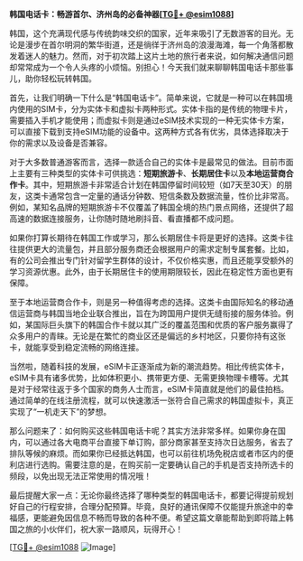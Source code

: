 **韩国电话卡：畅游首尔、济州岛的必备神器[[TG💪+ @esim1088](https://t.me/s/esim1088)]**

韩国，这个充满现代感与传统韵味交织的国家，近年来吸引了无数游客的目光。无论是漫步在首尔明洞的繁华街道，还是徜徉于济州岛的浪漫海滩，每一个角落都散发着迷人的魅力。然而，对于初次踏上这片土地的旅行者来说，如何解决通信问题却常常成为一个令人头疼的小烦恼。别担心！今天我们就来聊聊韩国电话卡那些事儿，助你轻松玩转韩国。

首先，让我们明确一下什么是“韩国电话卡”。简单来说，它就是一种可以在韩国境内使用的SIM卡，分为实体卡和虚拟卡两种形式。实体卡指的是传统的物理卡片，需要插入手机才能使用；而虚拟卡则是通过eSIM技术实现的一种无实体卡方案，可以直接下载到支持eSIM功能的设备中。这两种方式各有优劣，具体选择取决于你的需求以及设备是否兼容。

对于大多数普通游客而言，选择一款适合自己的实体卡是最常见的做法。目前市面上主要有三种类型的实体卡可供挑选：**短期旅游卡**、**长期居住卡**以及**本地运营商合作卡**。其中，短期旅游卡非常适合计划在韩国停留时间较短（如7天至30天）的朋友，这类卡通常包含一定量的通话分钟数、短信条数及数据流量，性价比非常高。例如，某知名品牌的短期旅游卡不仅覆盖了韩国全境的热门景点网络，还提供了超高速的数据连接服务，让你随时随地刷抖音、看直播都不成问题。

如果你打算长期待在韩国工作或学习，那么长期居住卡将是更好的选择。这类卡往往提供更大的流量包，并且部分服务商还会根据用户的需求定制专属套餐。比如，有的公司会推出专门针对留学生群体的设计，不仅价格实惠，而且还能享受额外的学习资源优惠。此外，由于长期居住卡的使用期限较长，因此在稳定性方面也更有保障。

至于本地运营商合作卡，则是另一种值得考虑的选择。这类卡由国际知名的移动通信运营商与韩国当地企业联合推出，旨在为跨国用户提供无缝衔接的服务体验。例如，某国际巨头旗下的韩国合作卡就以其广泛的覆盖范围和优质的客户服务赢得了众多用户的青睐。无论是在繁忙的商业区还是偏远的乡村地区，只要你持有这张卡，就能享受到稳定流畅的网络连接。

当然啦，随着科技的发展，eSIM卡正逐渐成为新的潮流趋势。相比传统实体卡，eSIM卡具有诸多优势，比如体积更小、携带更方便、无需更换物理卡槽等。尤其是对于经常往返于多个国家的商务人士而言，eSIM卡简直就是他们的最佳拍档。通过简单的在线注册流程，就可以快速激活一张符合自己需求的韩国虚拟卡，真正实现了“一机走天下”的梦想。

那么问题来了：如何购买这些韩国电话卡呢？其实方法非常多样。如果你身在国内，可以通过各大电商平台直接下单订购，部分商家甚至支持次日达服务，省去了排队等候的麻烦。而如果你已经抵达韩国，也可以前往机场免税店或者市区内的便利店进行选购。需要注意的是，在购买前一定要确认自己的手机是否支持所选卡的频段，以免出现无法正常使用的情况哦！

最后提醒大家一点：无论你最终选择了哪种类型的韩国电话卡，都要记得提前规划好自己的行程安排，合理分配预算。毕竟，良好的通讯保障不仅能提升旅途中的幸福感，更能避免因信息不畅而导致的各种不便。希望这篇文章能帮助到即将踏上韩国之旅的小伙伴们，祝大家一路顺风，玩得开心！

[[TG💪+ @esim1088](https://t.me/s/esim1088) ![Image](https://i.postimg.cc/4NQfJmqS/Snipaste-2025-05-13-00-14-12.png)]